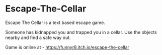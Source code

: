 # Escape-The-Cellar

Escape The Cellar is a text based escape game.

Someone has kidnapped you and trapped you in a cellar. Use the objects nearby and find a safe way out.

Game is online at - https://funnyr8.itch.io/escape-the-cellar
